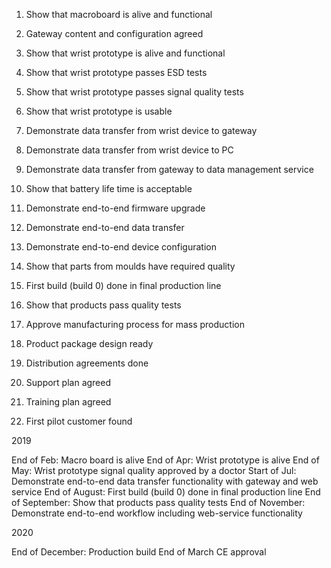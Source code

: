 
1. Show that macroboard is alive and functional
2. Gateway content and configuration agreed 
2. Show that wrist prototype is alive and functional
3. Show that wrist prototype passes ESD tests
4. Show that wrist prototype passes signal quality tests
5. Show that wrist prototype is usable
7. Demonstrate data transfer from wrist device to gateway
7. Demonstrate data transfer from wrist device to PC
8. Demonstrate data transfer from gateway to data management service
6. Show that battery life time is acceptable
10. Demonstrate end-to-end firmware upgrade
10. Demonstrate end-to-end data transfer
10. Demonstrate end-to-end device configuration

7. Show that parts from moulds have required quality
8. First build (build 0) done in final production line
9. Show that products pass quality tests
10. Approve manufacturing process for mass production
11. Product package design ready
12. Distribution agreements done
13. Support plan agreed
14. Training plan agreed
15. First pilot customer found 



 
2019

End of Feb: Macro board is alive
End of Apr: Wrist prototype is alive
End of May: Wrist prototype signal quality approved by a doctor
Start of Jul: Demonstrate end-to-end data transfer functionality with gateway and web service
End of August: First build (build 0) done in final production line
End of September: Show that products pass quality tests
End of November: Demonstrate end-to-end workflow including web-service functionality

2020

End of December: Production build
End of March CE approval
